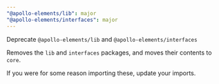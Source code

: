 ```yaml
---
"@apollo-elements/lib": major
"@apollo-elements/interfaces": major
---
```


Deprecate `@apollo-elements/lib` and `@apollo-elements/interfaces`

Removes the `lib` and `interfaces` packages, and moves their contents to `core`.

If you were for some reason importing these, update your imports.
